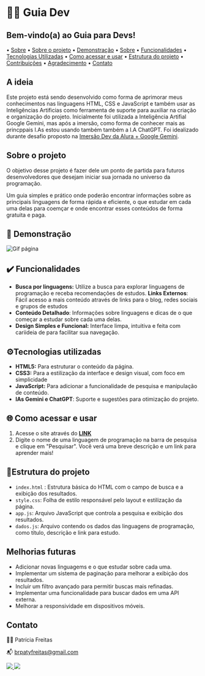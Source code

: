# 👩‍💻 Guia Dev

## Bem-vindo(a) ao **Guia para Devs**! 


• [Sobre](#sobre) • [Sobre o projeto](#sobre-o-projeto) • [Demonstração](#demonstracao) • [Sobre](#sobre) • [Funcionalidades](#como-visualizar-o-projeto) • [Tecnologias Utilizadas](#tecnologias-utilizadas) 
• [Como acessar e usar](#como-usar) • [Estrutura do projeto](#estrutura-do-projeto) 
• [Contribuições](#contribuições) • [Agradecimento](#agradecimento) 
• [Contato](#contato)

## A ideia

Este projeto está sendo desenvolvido como forma de aprimorar meus conhecimentos nas linguagens HTML, CSS e JavaScript e também usar as Inteligências Artificias como ferramenta de suporte para auxiliar na criação e organização do projeto. Inicialmente foi utilizada a Inteligência Artifial Google Gemini, mas após a imersão, como forma de conhecer mais as princppais I.As estou usando também também a I.A ChatGPT. Foi idealizado durante desafio proposto na [Imersão Dev da Alura + Google Gemini](). 

## Sobre o projeto

O objetivo desse projeto é fazer dele um ponto de partida para futuros desenvolvedores que desejam iniciar sua jornada no universo da programação.

Um guia simples e prático onde poderão encontrar informações sobre as principais linguagens de forma rápida e eficiente, o que estudar em cada uma delas para coemçar e onde encontrar esses conteúdos de forma gratuita e  paga.

## 👀 Demonstração 

![Gif página](https://blogger.googleusercontent.com/img/b/R29vZ2xl/AVvXsEgDFjuomU0dIA2shEjTmaJ09eF-AAzToefcFUeAaQb2ubqnIPINLKZMplH8ANp85upooJpzOlRB6AHCewY-FdnO4YQ69yqxxi1KEFlh1fzRASq9pX1XFR5y_PASf5VLGigDI3eK8vhqoNYsOPKhGQzNSVb5St4_bmcpX-rTRBzhBVLo_4WY7s-2SNg-y3bk/s16000/site-guiadev.gif)


 ## ✔️ Funcionalidades

-  **Busca por linguagens:** Utilize a busca para explorar linguagens de programação e receba recomendações de estudos.
**Links Externos**: Fácil acesso a mais conteúdo através de links para o blog, redes sociais e grupos de estudos
- **Conteúdo Detalhado**: Informações sobre linguagens e dicas de  o que começar a estudar sobre cada uma delas.
-  **Design Simples e Funcional:** Interface limpa, intuitiva e feita com cariideia de para facilitar sua navegação.

## ⚙️Tecnologias utilizadas

- **HTML5:** Para estruturar o conteúdo da página.
- **CSS3:** Para a estilização da interface e design visual, com foco em simplicidade 
- **JavaScript:** Para adicionar a funcionalidade de pesquisa e manipulação de conteúdo.
- **IAs Gemini e ChatGPT**: Suporte e sugestões para otimização do projeto.

## 🌐 Como acessar e usar

1. Acesse o site através do  [**LINK**](https://patyfreitasbr.github.io/guia-dev-site)
2. Digite o nome de uma linguagem de programação na barra de pesquisa e clique em "Pesquisar". Você verá uma breve descrição e um link para aprender mais!

## 📂Estrutura do projeto

- `index.html` : Estrutura básica do HTML com o campo de busca e a exibição dos resultados.
- `style.css`: Folha de estilo responsável pelo layout e estilização da página.
- `app.js`: Arquivo JavaScript que controla a pesquisa e exibição dos resultados.
- `dados.js`: Arquivo contendo os dados das linguagens de programação, como título, descrição e link para estudo.

## Melhorias futuras

- Adicionar novas linguagems e o que estudar sobre cada uma.
- Implementar um sistema de paginação para melhorar a exibição dos resultados.
- Incluir um filtro avançado para permitir buscas mais refinadas.
- Implementar uma funcionalidade para buscar dados em uma API externa.
- Melhorar a responsividade em dispositivos móveis.

## Contato

👩‍💻 Patrícia Freitas

📬 brpatyfreitas@gmail.com

 <div><a href="https://www.linkedin.com/in/patyfreitasbr"><img src="https://img.shields.io/badge/LinkedIn-0077B5?style=for-the-badge&logo=linkedin&logoColor=white" target="_blank"></>
  <a href="https://www.instagram.com/patyfreitasbr"><img src="https://img.shields.io/badge/Instagram-E4405F?style=for-the-badge&logo=instagram&logoColor=white" target="_blank"></></div>



   

